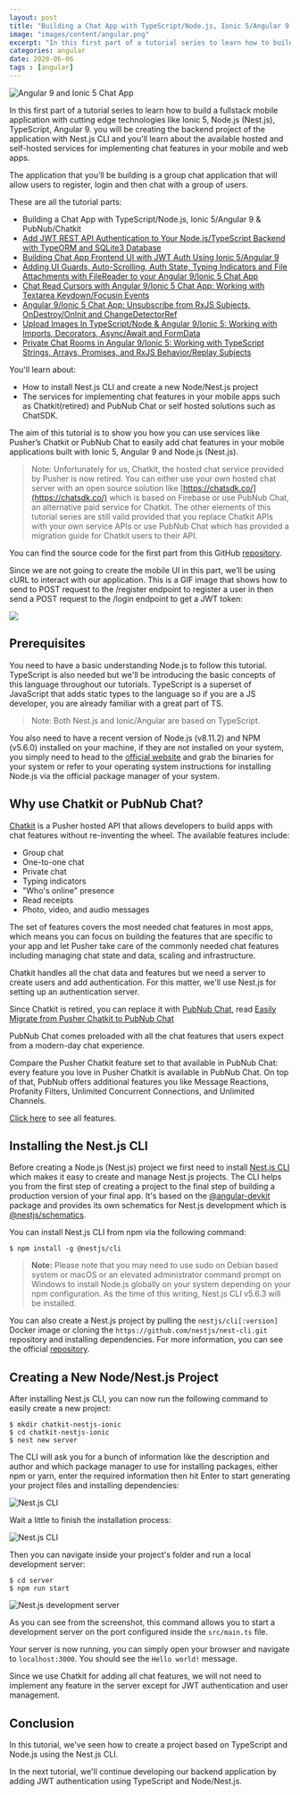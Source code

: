```yaml
---
layout: post
title: "Building a Chat App with TypeScript/Node.js, Ionic 5/Angular 9 & PubNub/Chatkit"
image: "images/content/angular.png"
excerpt: "In this first part of a tutorial series to learn how to build a fullstack mobile application with cutting edge technologies like Ionic 5, Node.js (Nest.js), TypeScript, Angular 9. you will be creating the backend project of the application with Nest.js CLI and you'll learn about the available hosted and self-hosted services for implementing chat features in your mobile and web apps" 
categories: angular
date: 2020-06-06
tags : [angular]
---
```


![Angular 9 and Ionic 5 Chat App](https://www.techiediaries.com/images/angular-chat-tutorial.png)

In this first part of a tutorial series to learn how to build a fullstack mobile application with cutting edge technologies like Ionic 5, Node.js (Nest.js), TypeScript, Angular 9. you will be creating the backend project of the application with Nest.js CLI and you'll learn about the available hosted and self-hosted services for implementing chat features in your mobile and web apps.

The application that you’ll be building is a group chat application that will allow users to register, login and then chat with a group of  users.

These are all the tutorial parts:

- Building a Chat App with TypeScript/Node.js, Ionic 5/Angular 9 & PubNub/Chatkit
- [Add JWT REST API Authentication to Your Node.js/TypeScript Backend with TypeORM and SQLite3 Database](https://www.techiediaries.com/angular/jwt-rest-api-auth-node-typescript-typeorm-database/)
- [Building Chat App Frontend UI with JWT Auth Using Ionic 5/Angular 9](https://www.techiediaries.com/angular/ionic-chat-ui-jwt-auth/)
- [Adding UI Guards, Auto-Scrolling, Auth State, Typing Indicators and File Attachments with FileReader to your Angular 9/Ionic 5 Chat App](https://www.techiediaries.com/angular/ui-guards-auto-scrolling-filereader-ionic/)
- [Chat Read Cursors with Angular 9/Ionic 5 Chat App: Working with Textarea Keydown/Focusin Events](https://www.techiediaries.com/angular/textarea-keydown-focusin-events/)
- [Angular 9/Ionic 5 Chat App: Unsubscribe from RxJS Subjects, OnDestroy/OnInit and ChangeDetectorRef](https://www.techiediaries.com/angular/unsubscribe-rxjs-subjects-ondestroy-oninit-changedetectorref/)
- [Upload Images In TypeScript/Node & Angular 9/Ionic 5: Working with Imports, Decorators, Async/Await and FormData](https://www.techiediaries.com/angular/upload-images-typescript-node-ionic-imports-decorators-async-await-formdata/)
- [Private Chat Rooms in Angular 9/Ionic 5: Working with TypeScript Strings, Arrays, Promises, and RxJS Behavior/Replay Subjects](https://www.techiediaries.com/angular/typescript-strings-arrays-promises-rxjs-behavior-replay-subjects/)


You'll learn about:

- How to install Nest.js CLI and create a new Node/Nest.js project
- The services for implementing chat features in your mobile apps such as Chatkit(retired) and PubNub Chat or self hosted solutions such as ChatSDK. 


The aim of this tutorial is to show you how you can use services like Pusher’s Chatkit or PubNub Chat to easily add chat features in your mobile applications built with Ionic 5, Angular 9 and Node.js (Nest.js). 

> Note: Unfortunately for us, Chatkit, the hosted chat service provided by Pusher is now retired. You can either use your own hosted chat server with an open source solution like [https://chatsdk.co/](https://chatsdk.co/) which is based on Firebase or use PubNub Chat, an alternative paid service for Chatkit. The other elements of this tutorial series are still valid provided that you replace Chatkit APIs with your own service APIs or use PubNub Chat which has provided a migration guide for Chatkit users to their API.

You can find the source code for the first part from this GitHub [repository](https://github.com/techiediaries/chatkit-nestjs-ionic).

Since we are not going to create the mobile UI in this part, we’ll be using cURL to interact with our application. This is a GIF image that shows how to send to POST request to the /register endpoint to register a user in then send a POST request to the /login endpoint to get a JWT token:

![](https://d2mxuefqeaa7sj.cloudfront.net/s_C23422D6AA37F26E11F0E28A611A6C820DD929006250197988832F5DBD6AF692_1543781563324_Peek+2018-12-02+20-08.gif)

## Prerequisites

You need to have a basic understanding Node.js to follow this tutorial. TypeScript is also needed but we'll be introducing the basic concepts of this language throughout our tutorials. TypeScript is a superset of JavaScript that adds static types to the language so if you are a JS developer, you are already familiar with a great part of TS. 

> Note: Both Nest.js and Ionic/Angular are based on TypeScript.

You also need to have a recent version of Node.js (v8.11.2) and NPM (v5.6.0) installed on your machine, if they are not installed on your system, you simply need to head to the [official website](https://nodejs.org/en/download/) and grab the binaries for your system or refer to your operating system instructions for installing Node.js via the official package manager of your system.


## Why use Chatkit or PubNub Chat?

[Chatkit](https://pusher.com/chatkit) is a Pusher hosted API that allows developers to build apps with chat features without re-inventing the wheel. The available features include:


- Group chat
- One-to-one chat
- Private chat
- Typing indicators
- "Who's online" presence
- Read receipts
- Photo, video, and audio messages

The set of features covers the most needed chat features in most apps, which means you can focus on building the features that are specific to your app and let Pusher take care of the commonly needed chat features including managing chat state and data, scaling and infrastructure.

Chatkit handles all the chat data and features but we need a server to create users and add authentication. For this matter, we'll use Nest.js for setting up an authentication server.

Since Chatkit is retired, you can replace it with [PubNub Chat](https://www.pubnub.com/products/pubnub-chat/), read [Easily Migrate from Pusher Chatkit to PubNub Chat](https://www.pubnub.com/blog/migrate-from-pusher-chatkit-to-pubnub-chat/)

PubNub Chat comes preloaded with all the chat features that users expect from a modern-day chat experience.

Compare the Pusher Chatkit feature set to that available in PubNub Chat: every feature you love in Pusher Chatkit is available in PubNub Chat. On top of that, PubNub offers additional features you like Message Reactions, Profanity Filters, Unlimited Concurrent Connections, and Unlimited Channels.

[Click here](https://www.pubnub.com/docs/chat/quickstart#chat-features) to see all features.

 
## Installing the Nest.js CLI

Before creating a Node.js (Nest.js) project we first need to install [Nest.js CLI](https://github.com/nestjs/nest-cli) which makes it easy to create and manage Nest.js projects. The CLI helps you from the first step of creating a project to the final step of building a production version of your final app. It's based on the [@angular-devkit](https://github.com/angular/devkit) package and provides its own schematics for Nest.js development which is [@nestjs/schematics](https://github.com/nestjs/schematics).

You can install Nest.js CLI from npm via the following command:


    $ npm install -g @nestjs/cli


> **Note:** Please note that you may need to use sudo on Debian based system or macOS or an elevated administrator command prompt on Windows to install Node.js globally on your system depending on your npm configuration.
> As the time of this writing, Nest.js CLI v5.6.3 will be installed. 

You can also create a Nest.js project by pulling the `nestjs/cli[:version]` Docker image or cloning the `https://github.com/nestjs/nest-cli.git` repository and installing dependencies.
For more information, you can see the official [repository](https://github.com/nestjs/nest-cli).

## Creating a New Node/Nest.js Project

After installing Nest.js CLI, you can now run the following command to easily create a new project:


    $ mkdir chatkit-nestjs-ionic
    $ cd chatkit-nestjs-ionic
    $ nest new server

The CLI will ask you for a bunch of information like the description and author and which package manager to use for installing packages, either npm or yarn, enter the required information then hit Enter to start generating your project files and installing dependencies:


![Nest.js CLI](https://i.imgur.com/CgxiiyL.png)


Wait a little to finish the installation process:


![Nest.js CLI](https://i.imgur.com/ANDDZld.png)


Then you can navigate inside your project's folder and run a local development server:


    $ cd server
    $ npm run start
    
![Nest.js development server](https://i.imgur.com/q6Rx2am.png)


As you can see from the screenshot, this command allows you to start a development server on the port configured inside the `src/main.ts` file.

Your server is now running, you can simply open your browser and navigate to `localhost:3000`. You should see the `Hello world!` message.

Since we use Chatkit for adding all chat features, we will not need to implement any feature in the server except for JWT authentication and user management.
    
## Conclusion

In this tutorial, we've seen how to create a project based on TypeScript and Node.js using the Nest.js CLI.

In the next tutorial, we'll continue developing our backend application by adding JWT authentication using TypeScript and Node/Nest.js.
